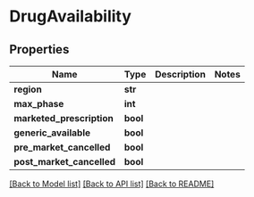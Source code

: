 # DrugAvailability

## Properties
Name | Type | Description | Notes
------------ | ------------- | ------------- | -------------
**region** | **str** |  | 
**max_phase** | **int** |  | 
**marketed_prescription** | **bool** |  | 
**generic_available** | **bool** |  | 
**pre_market_cancelled** | **bool** |  | 
**post_market_cancelled** | **bool** |  | 

[[Back to Model list]](../README.md#documentation-for-models) [[Back to API list]](../README.md#documentation-for-api-endpoints) [[Back to README]](../README.md)

